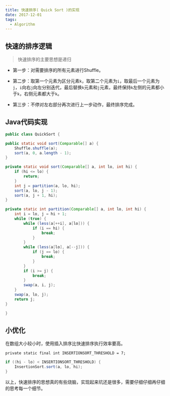 ```yaml
---
title: 快速排序( Quick Sort )的实现
date: 2017-12-01
tags:
  - Algorithm
---
```


## 快速的排序逻辑

> 快速排序的主要思想是递归

- 第一步：对需要排序的所有元素进行Shuffle。

- 第二步：取第一个元素为区分元素`k`，取第二个元素为`i`，取最后一个元素为`j`，`i`向右`j`向左分别迭代，最后替换`k`元素和`j`元素，最终保持`k`左侧的元素都小于`k`，右侧元素都大于`k`。

- 第三步：不停对左右部分再次进行上一步动作，最终排序完成。

## Java代码实现

```Java
public class QuickSort {

public static void sort(Comparable[] a) {
    Shuffle.shuffle(a);
    sort(a, 0, a.length - 1);
}

private static void sort(Comparable[] a, int lo, int hi) {
    if (hi <= lo) {
        return;
    }
    int j = partition(a, lo, hi);
    sort(a, lo, j - 1);
    sort(a, j + 1, hi);
}

private static int partition(Comparable[] a, int lo, int hi) {
    int i = lo, j = hi + 1;
    while (true) {
        while (less(a[++i], a[lo])) {
            if (i == hi) {
                break;
            }
        }
        while (less(a[lo], a[--j])) {
            if (j == lo) {
                break;
            }
        }
        if (i >= j) {
            break;
        }
        swap(a, i, j);
    }
    swap(a, lo, j);
    return j;
}

}
```

## 小优化

在数组大小较小时，使用插入排序比快速排序执行效率要高。

```
private static final int INSERTIONSORT_THRESHOLD = 7;
```

```Java
if ((hi - lo) < INSERTIONSORT_THRESHOLD) {
	InsertionSort.sort(a, lo, hi);
}
```

以上，快速排序的思想真的有些烧脑，实现起来坑还是很多，需要仔细仔细再仔细的思考每一个细节。
